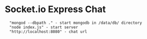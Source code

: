 # Socket.io Express Chat
```
  "mongod --dbpath ." - start mongodb in /data/db/ directory
  "node index.js" - start server
  "http://localhost:8080" - chat url
```
